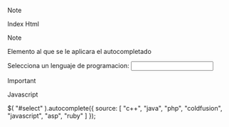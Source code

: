 
>[!Note]
Index Html

<head>
  <!-- Elementos que son necesarios -->
  <script src="https://code.jquery.com/jquery-3.7.1.js"></script>
  <script src="https://code.jquery.com/ui/1.13.3/jquery-ui.js"></script>

</head>

>[!Note]
Elemento al que se le aplicara el autocompletado
<form>
    <label for="select">Selecciona un lenguaje de programacion: </label>
    <input id="select">
</form>

>[!important]
Javascript

  $( "#select" ).autocomplete({
    source: [ "c++", "java", "php", "coldfusion", "javascript", "asp", "ruby" ]
  });


